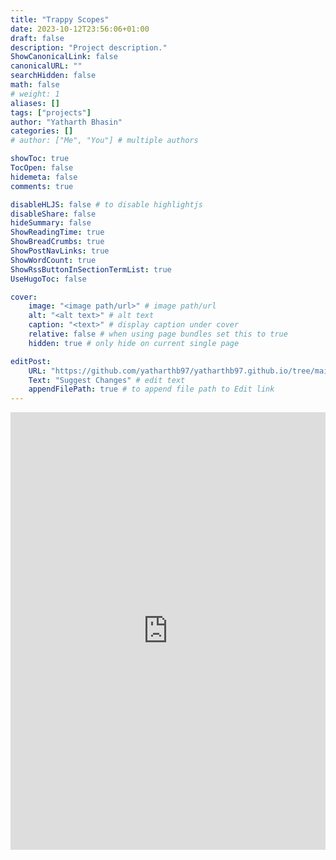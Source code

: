 ```yaml
---
title: "Trappy Scopes"
date: 2023-10-12T23:56:06+01:00
draft: false
description: "Project description."
ShowCanonicalLink: false
canonicalURL: ""
searchHidden: false
math: false
# weight: 1
aliases: []
tags: ["projects"]
author: "Yatharth Bhasin"
categories: []
# author: ["Me", "You"] # multiple authors

showToc: true
TocOpen: false
hidemeta: false
comments: true

disableHLJS: false # to disable highlightjs
disableShare: false
hideSummary: false
ShowReadingTime: true
ShowBreadCrumbs: true
ShowPostNavLinks: true
ShowWordCount: true
ShowRssButtonInSectionTermList: true
UseHugoToc: false

cover:
    image: "<image path/url>" # image path/url
    alt: "<alt text>" # alt text
    caption: "<text>" # display caption under cover
    relative: false # when using page bundles set this to true
    hidden: true # only hide on current single page

editPost:
    URL: "https://github.com/yatharthb97/yatharthb97.github.io/tree/main/content/"
    Text: "Suggest Changes" # edit text
    appendFilePath: true # to append file path to Edit link
---
```


<iframe id="vs_iframe" src="https://www.viewstl.com/?embedded&url=assets%2FSTL%2FMicroscope%20Assembly1%20v5.stl&local" style="border:0;margin:0;width:100%;height:700px;"></iframe>